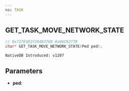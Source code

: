 ```yaml
---
ns: TASK
---
```

## GET_TASK_MOVE_NETWORK_STATE

```c
// 0x717E4D1F2048376D 0x96C0277B
char* GET_TASK_MOVE_NETWORK_STATE(Ped ped);
```

```
NativeDB Introduced: v1207
```

## Parameters
* **ped**:
